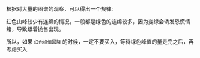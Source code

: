 根据对大量的图谱的观察，可以得出一个规律:

红色山峰较少有连绵的情况，一般都是绿色的连绵较多，因为变绿会诱发恐慌情绪，导致跟着抛售出现。

所以，如果 ```红色峰值回降``` 的时候，一定不要买入，等待绿色峰值的量走完之后，再考虑买入